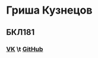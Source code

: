 # Гриша Кузнецов
## БКЛ181
### [VK](https://vk.com/gregthegreat) \t [GitHub](https://github.com/grishakuznetsov)

